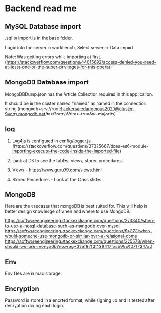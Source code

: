 # Backend read me

## MySQL Database import

.sql to import is in the base folder.

Login into the server in workbench, Select server -> Data import.

Note: Was getting errors while importing at first. (<https://stackoverflow.com/questions/44015692/access-denied-you-need-at-least-one-of-the-super-privileges-for-this-operat)>

## MongoDB Database import

MongoDBDump.json has the Article Collection required in this application.

It should be in the cluster named "named" as named in the connection string (mongodb+srv://root:hackersaredangerous2020@cluster-9vcqy.mongodb.net/test?retryWrites=true&w=majority)

## log

1. Log4js is configured in config/logger.js (<https://stackoverflow.com/questions/37325667/does-es6-module-importing-execute-the-code-inside-the-imported-file)>

2. Look at DB to see the tables, views, stored procedures.

3. Views - <https://www.guru99.com/views.html>

4. Stored Procedures - Look at the Class slides.

## MongoDB

Here are the usecases that mongoDB is best suited for.
This will help in better design knowledge of when and where to use MongoDB.

<https://softwareengineering.stackexchange.com/questions/273340/when-to-use-a-nosql-database-such-as-mongodb-over-mysql>
<https://softwareengineering.stackexchange.com/questions/54373/when-would-someone-use-mongodb-or-similar-over-a-relational-dbms>
<https://softwareengineering.stackexchange.com/questions/325578/when-should-we-use-mongodb?newreg=39ef87f2f439417fbab95c02717247a2>

## Env

Env files are in mac storage.

## Encryption

Password is stored in a encrted format, while signing up and is tested after decryption during each login.
